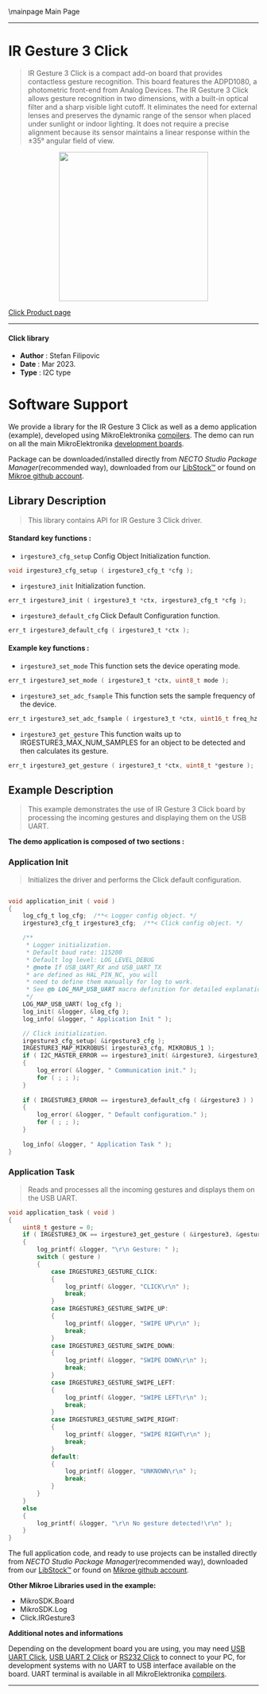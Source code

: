 \mainpage Main Page

---
# IR Gesture 3 Click

> IR Gesture 3 Click is a compact add-on board that provides contactless gesture recognition. This board features the ADPD1080, a photometric front-end from Analog Devices. The IR Gesture 3 Click allows gesture recognition in two dimensions, with a built-in optical filter and a sharp visible light cutoff. It eliminates the need for external lenses and preserves the dynamic range of the sensor when placed under sunlight or indoor lighting. It does not require a precise alignment because its sensor maintains a linear response within the ±35° angular field of view.

<p align="center">
  <img src="https://download.mikroe.com/images/click_for_ide/irgesture3_click.png" height=300px>
</p>

[Click Product page](https://www.mikroe.com/ir-gesture-3-click)

---


#### Click library

- **Author**        : Stefan Filipovic
- **Date**          : Mar 2023.
- **Type**          : I2C type


# Software Support

We provide a library for the IR Gesture 3 Click
as well as a demo application (example), developed using MikroElektronika
[compilers](https://www.mikroe.com/necto-studio).
The demo can run on all the main MikroElektronika [development boards](https://www.mikroe.com/development-boards).

Package can be downloaded/installed directly from *NECTO Studio Package Manager*(recommended way), downloaded from our [LibStock&trade;](https://libstock.mikroe.com) or found on [Mikroe github account](https://github.com/MikroElektronika/mikrosdk_click_v2/tree/master/clicks).

## Library Description

> This library contains API for IR Gesture 3 Click driver.

#### Standard key functions :

- `irgesture3_cfg_setup` Config Object Initialization function.
```c
void irgesture3_cfg_setup ( irgesture3_cfg_t *cfg );
```

- `irgesture3_init` Initialization function.
```c
err_t irgesture3_init ( irgesture3_t *ctx, irgesture3_cfg_t *cfg );
```

- `irgesture3_default_cfg` Click Default Configuration function.
```c
err_t irgesture3_default_cfg ( irgesture3_t *ctx );
```

#### Example key functions :

- `irgesture3_set_mode` This function sets the device operating mode.
```c
err_t irgesture3_set_mode ( irgesture3_t *ctx, uint8_t mode );
```

- `irgesture3_set_adc_fsample` This function sets the sample frequency of the device.
```c
err_t irgesture3_set_adc_fsample ( irgesture3_t *ctx, uint16_t freq_hz );
```

- `irgesture3_get_gesture` This function waits up to IRGESTURE3_MAX_NUM_SAMPLES for an object to be detected and then calculates its gesture.
```c
err_t irgesture3_get_gesture ( irgesture3_t *ctx, uint8_t *gesture );
```

## Example Description

> This example demonstrates the use of IR Gesture 3 Click board by processing the incoming gestures and displaying them on the USB UART.

**The demo application is composed of two sections :**

### Application Init

> Initializes the driver and performs the Click default configuration.

```c

void application_init ( void )
{
    log_cfg_t log_cfg;  /**< Logger config object. */
    irgesture3_cfg_t irgesture3_cfg;  /**< Click config object. */

    /** 
     * Logger initialization.
     * Default baud rate: 115200
     * Default log level: LOG_LEVEL_DEBUG
     * @note If USB_UART_RX and USB_UART_TX 
     * are defined as HAL_PIN_NC, you will 
     * need to define them manually for log to work. 
     * See @b LOG_MAP_USB_UART macro definition for detailed explanation.
     */
    LOG_MAP_USB_UART( log_cfg );
    log_init( &logger, &log_cfg );
    log_info( &logger, " Application Init " );

    // Click initialization.
    irgesture3_cfg_setup( &irgesture3_cfg );
    IRGESTURE3_MAP_MIKROBUS( irgesture3_cfg, MIKROBUS_1 );
    if ( I2C_MASTER_ERROR == irgesture3_init( &irgesture3, &irgesture3_cfg ) ) 
    {
        log_error( &logger, " Communication init." );
        for ( ; ; );
    }
    
    if ( IRGESTURE3_ERROR == irgesture3_default_cfg ( &irgesture3 ) )
    {
        log_error( &logger, " Default configuration." );
        for ( ; ; );
    }
    
    log_info( &logger, " Application Task " );
}

```

### Application Task

> Reads and processes all the incoming gestures and displays them on the USB UART.

```c
void application_task ( void )
{
    uint8_t gesture = 0;
    if ( IRGESTURE3_OK == irgesture3_get_gesture ( &irgesture3, &gesture ) )
    {
        log_printf( &logger, "\r\n Gesture: " );
        switch ( gesture )
        {
            case IRGESTURE3_GESTURE_CLICK:
            {
                log_printf( &logger, "CLICK\r\n" );
                break;
            }
            case IRGESTURE3_GESTURE_SWIPE_UP:
            {
                log_printf( &logger, "SWIPE UP\r\n" );
                break;
            }
            case IRGESTURE3_GESTURE_SWIPE_DOWN:
            {
                log_printf( &logger, "SWIPE DOWN\r\n" );
                break;
            }
            case IRGESTURE3_GESTURE_SWIPE_LEFT:
            {
                log_printf( &logger, "SWIPE LEFT\r\n" );
                break;
            }
            case IRGESTURE3_GESTURE_SWIPE_RIGHT:
            {
                log_printf( &logger, "SWIPE RIGHT\r\n" );
                break;
            }
            default:
            {
                log_printf( &logger, "UNKNOWN\r\n" );
                break;
            }
        }
    }
    else
    {
        log_printf( &logger, "\r\n No gesture detected!\r\n" );
    }
}
```

The full application code, and ready to use projects can be installed directly from *NECTO Studio Package Manager*(recommended way), downloaded from our [LibStock&trade;](https://libstock.mikroe.com) or found on [Mikroe github account](https://github.com/MikroElektronika/mikrosdk_click_v2/tree/master/clicks).

**Other Mikroe Libraries used in the example:**

- MikroSDK.Board
- MikroSDK.Log
- Click.IRGesture3

**Additional notes and informations**

Depending on the development board you are using, you may need
[USB UART Click](https://www.mikroe.com/usb-uart-click),
[USB UART 2 Click](https://www.mikroe.com/usb-uart-2-click) or
[RS232 Click](https://www.mikroe.com/rs232-click) to connect to your PC, for
development systems with no UART to USB interface available on the board. UART
terminal is available in all MikroElektronika
[compilers](https://shop.mikroe.com/compilers).

---
